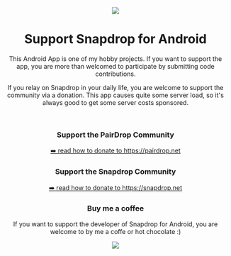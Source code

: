<p align="center"><img align="center" src="app/src/main/res/mipmap-xxxhdpi/ic_launcher.png"></p>

<h1 align="center">Support Snapdrop for Android </h1>

<p align="center">This Android App is one of my hobby projects. If you want to support the app, you are more than welcomed to participate by submitting code contributions.</p>
<p align="center">If you relay on Snapdrop in your daily life, you are welcome to support the community via a donation. This app causes quite some server load, so it's always good to get some server costs sponsored.</p>

<br/>

<h3 align="center"> Support the PairDrop Community</h3>
<p align="center"><a href="https://github.com/schlagmichdoch/PairDrop#support-pairdrop" rel="nofollow">➡️ read how to donate to https://pairdrop.net</a></p>

<h3 align="center"> Support the Snapdrop Community</h3>
<p align="center"><a href="https://github.com/RobinLinus/snapdrop#support-the-snapdrop-community" rel="nofollow">➡️ read how to donate to https://snapdrop.net</a></p>

<h3 align="center">Buy me a coffee</h3>
<p align="center">If you want to support the developer of Snapdrop for Android, you are welcome to by me a coffe or hot chocolate :)</p>
<p align="center"><a href="https://www.buymeacoffee.com/snapdropandroid"><img src="https://www.buymeacoffee.com/assets/img/guidelines/download-assets-sm-1.svg"></a></p>

